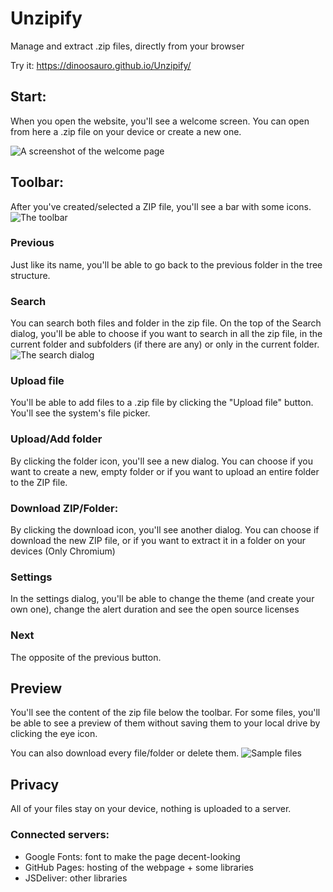 # Unzipify
Manage and extract .zip files, directly from your browser

Try it: https://dinoosauro.github.io/Unzipify/
## Start:
When you open the website, you'll see a welcome screen. You can open from here a .zip file on your device or create a new one.

![A screenshot of the welcome page](https://i.imgur.com/oFbaYJp.png)
## Toolbar:
After you've created/selected a ZIP file, you'll see a bar with some icons. 
![The toolbar](https://i.imgur.com/yOGNuOh.png)
### Previous
Just like its name, you'll be able to go back to the previous folder in the tree structure.
### Search
You can search both files and folder in the zip file. On the top of the Search dialog, you'll be able to choose if you want to search in all the zip file, in the current folder and subfolders (if there are any) or only in the current folder.
![The search dialog](https://i.imgur.com/DrzVmzx.png)
### Upload file
You'll be able to add files to a .zip file by clicking the "Upload file" button. You'll see the system's file picker.
### Upload/Add folder
By clicking the folder icon, you'll see a new dialog. You can choose if you want to create a new, empty folder or if you want to upload an entire folder to the ZIP file.
### Download ZIP/Folder:
By clicking the download icon, you'll see another dialog. You can choose if download the new ZIP file, or if you want to extract it in a folder on your devices (Only Chromium)
### Settings
In the settings dialog, you'll be able to change the theme (and create your own one), change the alert duration and see the open source licenses

### Next
The opposite of the previous button.
## Preview
You'll see the content of the zip file below the toolbar. For some files, you'll be able to see a preview of them without saving them to your local drive by clicking the eye icon.

You can also download every file/folder or delete them.
![Sample files](https://i.imgur.com/FowvxIH.png)
## Privacy
All of your files stay on your device, nothing is uploaded to a server.
### Connected servers:
- Google Fonts: font to make the page decent-looking
- GitHub Pages: hosting of the webpage + some libraries
- JSDeliver: other libraries 